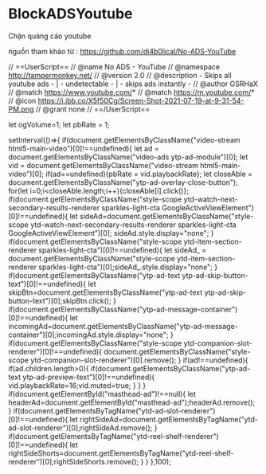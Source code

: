 # BlockADSYoutube
Chặn quảng cáo youtube

nguồn tham khảo từ : https://github.com/di4b0lical/No-ADS-YouTube




// ==UserScript==
// @name         No ADS - YouTube
// @namespace    http://tampermonkey.net/
// @version      2.0
// @description  - Skips all youtube ads - | - undetectable - | - skips ads instantly -
// @author       GSRHaX
// @match        https://www.youtube.com/*
// @match        https://m.youtube.com/*
// @icon         https://i.ibb.co/X5f50Cg/Screen-Shot-2021-07-19-at-9-31-54-PM.png
// @grant        none
// ==/UserScript==

let ogVolume=1;
let pbRate = 1;

setInterval(()=>{
    if(document.getElementsByClassName("video-stream html5-main-video")[0]!==undefined){
        let ad = document.getElementsByClassName("video-ads ytp-ad-module")[0];
        let vid = document.getElementsByClassName("video-stream html5-main-video")[0];
        if(ad==undefined){pbRate = vid.playbackRate};
        let closeAble = document.getElementsByClassName("ytp-ad-overlay-close-button");
        for(let i=0;i<closeAble.length;i++){closeAble[i].click()};
        if(document.getElementsByClassName("style-scope ytd-watch-next-secondary-results-renderer sparkles-light-cta GoogleActiveViewElement")[0]!==undefined){
            let sideAd=document.getElementsByClassName("style-scope ytd-watch-next-secondary-results-renderer sparkles-light-cta GoogleActiveViewElement")[0];
            sideAd.style.display="none";
        }
        if(document.getElementsByClassName("style-scope ytd-item-section-renderer sparkles-light-cta")[0]!==undefined){
            let sideAd_ = document.getElementsByClassName("style-scope ytd-item-section-renderer sparkles-light-cta")[0];sideAd_.style.display="none";
        }
        if(document.getElementsByClassName("ytp-ad-text ytp-ad-skip-button-text")[0]!==undefined){
            let skipBtn=document.getElementsByClassName("ytp-ad-text ytp-ad-skip-button-text")[0];skipBtn.click();
        }
        if(document.getElementsByClassName("ytp-ad-message-container")[0]!==undefined){
            let incomingAd=document.getElementsByClassName("ytp-ad-message-container")[0];incomingAd.style.display="none";
        }
        if(document.getElementsByClassName("style-scope ytd-companion-slot-renderer")[0]!==undefined){
            document.getElementsByClassName("style-scope ytd-companion-slot-renderer")[0].remove();
        }
        if(ad!==undefined){
            if(ad.children.length>0){
                if(document.getElementsByClassName("ytp-ad-text ytp-ad-preview-text")[0]!==undefined){
                    vid.playbackRate=16;vid.muted=true;
                }
            }
        }
        if(document.getElementById("masthead-ad")!==null){
            let headerAd=document.getElementById("masthead-ad");headerAd.remove();
        }
        if(document.getElementsByTagName("ytd-ad-slot-renderer")[0]!==undefined){
            let rightSideAd=document.getElementsByTagName("ytd-ad-slot-renderer")[0];rightSideAd.remove();
        }
        if(document.getElementsByTagName("ytd-reel-shelf-renderer")[0]!==undefined){
            let rightSideShorts=document.getElementsByTagName("ytd-reel-shelf-renderer")[0];rightSideShorts.remove();
        }
    }
},100);

